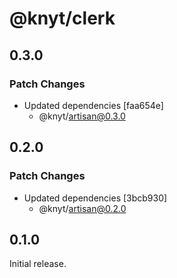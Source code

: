 # @knyt/clerk

## 0.3.0

### Patch Changes

- Updated dependencies [faa654e]
  - @knyt/artisan@0.3.0

## 0.2.0

### Patch Changes

- Updated dependencies [3bcb930]
  - @knyt/artisan@0.2.0

## 0.1.0

Initial release.
